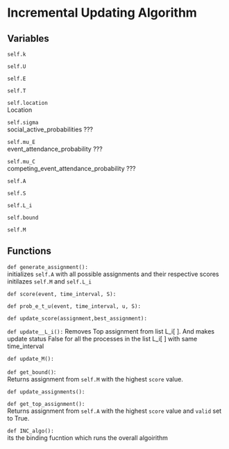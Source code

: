 # Incremental Updating Algorithm
## Variables
`self.k`  

`self.U`  

`self.E`   

`self.T`  

`self.location`  
Location

`self.sigma`  
social\_active\_probabilities ???

`self.mu_E`   
event\_attendance\_probability ???

`self.mu_C`   
competing\_event\_attendance\_probability ???


`self.A` 

`self.S` 

`self.L_i`  

`self.bound`   

`self.M`                   


## Functions
`def generate_assignment():`  
  initializes `self.A` with all possible assignments and their respective scores
  initilazes `self.M` and `self.L_i` 
  
`def score(event, time_interval, S):`  
  
`def prob_e_t_u(event, time_interval, u, S):`
  
`def update_score(assignment,best_assignment):`
  
`def update__L_i():` 
Removes Top assignment from list L_i[ ]. And makes update status False for all the processes in the list L_i[ ] with same time_interval
  
`def update_M():`
  
`def get_bound()`:   
Returns assignment from `self.M` with the highest `score` value.
  
`def update_assignments():`
  
`def get_top_assignment():`   
Returns assignment from `self.A` with the highest `score` value and `valid` set to True. 
  
`def INC_algo():`  
  its the binding fucntion which runs the overall algoirithm
